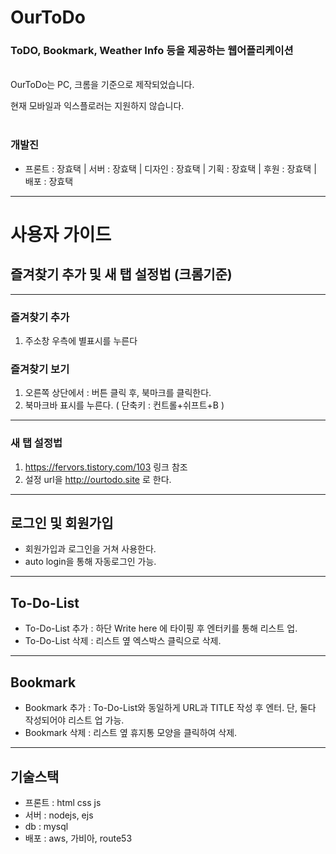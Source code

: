 # OurToDo

### ToDO, Bookmark, Weather Info 등을 제공하는 웹어플리케이션

<br>
OurToDo는 PC, 크롬을 기준으로 제작되었습니다.

현재 모바일과 익스플로러는 지원하지 않습니다.
<br>
<br>

### 개발진

- 프론트 : 장효택 | 서버 : 장효택 | 디자인 : 장효택 | 기획 : 장효택 | 후원 : 장효택 | 배포 : 장효택

---

# 사용자 가이드

## 즐겨찾기 추가 및 새 탭 설정법 (크롬기준)

---

### 즐겨찾기 추가

1. 주소창 우측에 별표시를 누른다

### 즐겨찾기 보기

1. 오른쪽 상단에서 : 버튼 클릭 후, 북마크를 클릭한다.
2. 북마크바 표시를 누른다. ( 단축키 : 컨트롤+쉬프트+B )

---

### 새 탭 설정법

1. https://fervors.tistory.com/103 링크 참조
2. 설정 url을 http://ourtodo.site 로 한다.

---

## 로그인 및 회원가입

- 회원가입과 로그인을 거쳐 사용한다.
- auto login을 통해 자동로그인 가능.

---

## To-Do-List

- To-Do-List 추가 : 하단 Write here 에 타이핑 후 엔터키를 통해 리스트 업.
- To-Do-List 삭제 : 리스트 옆 엑스박스 클릭으로 삭제.

---

## Bookmark

- Bookmark 추가 : To-Do-List와 동일하게 URL과 TITLE 작성 후 엔터. 단, 둘다 작성되어야 리스트 업 가능.
- Bookmark 삭제 : 리스트 옆 휴지통 모양을 클릭하여 삭제.

---

## 기술스택

- 프론트 : html css js
- 서버 : nodejs, ejs
- db : mysql
- 배포 : aws, 가비아, route53
